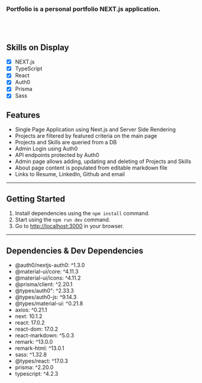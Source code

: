 ### Portfolio is a personal portfolio NEXT.js application.

<br>
<br>

## Skills on Display

- [x] NEXT.js
- [x] TypeScript
- [x] React
- [x] Auth0
- [x] Prisma
- [x] Sass

## Features

- Single Page Application using Next.js and Server Side Rendering
- Projects are filtered by featured criteria on the main page
- Projects and Skills are queried from a DB
- Admin Login using Auth0
- API endpoints protected by Auth0
- Admin page allows adding, updating and deleting of Projects and Skills
- About page content is populated from editable markdown file
- Links to Resume, LinkedIn, Github and email

---
## Getting Started

1. Install dependencies using the `npm install` command.
2. Start using the `npm run dev` command.
3. Go to [http://localhost:3000](http://localhost:3000) in your browser.

---
## Dependencies & Dev Dependencies

- @auth0/nextjs-auth0: ^1.3.0
- @material-ui/core: ^4.11.3
- @material-ui/icons: ^4.11.2
- @prisma/client: ^2.20.1
- @types/auth0": ^2.33.3
- @types/auth0-js: ^9.14.3
- @types/material-ui: ^0.21.8
- axios: ^0.21.1
- next: 10.1.2
- react: 17.0.2
- react-dom: 17.0.2
- react-markdown: ^5.0.3
- remark: ^13.0.0
- remark-html: ^13.0.1
- sass: ^1.32.8
- @types/react: ^17.0.3
- prisma: ^2.20.0
- typescript: ^4.2.3